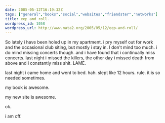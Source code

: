 ```yaml
---
date: 2005-05-12T16:19:32Z
tags: ["general","books","social","websites","friendster","networks"]
title: eep and roll.
wordpress_id: 1058
wordpress_url: http://www.nata2.org/2005/05/12/eep-and-roll/
---
```


So lately i have been holed up in my apartment. i pry myself out for work and the occasional club siting, but mostly i stay in. I don't mind too much. i do mind missing concerts though. and i have found that i continually miss concerts. last night i missed the killers, the other day i missed death from above and i constantly miss shit. LAME. 

last night i came home and went to bed. hah. slept like 12 hours. rule. it is so needed sometimes. 

my book is awesome. 

my new site is awesome. 

ok.

i am off. 

